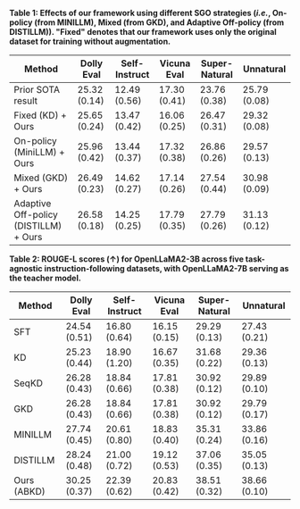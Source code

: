 **Table 1: Effects of our framework using different SGO strategies (*i.e.*, On-policy (from MINILLM), Mixed (from GKD), and Adaptive Off-policy (from DISTILLM)). "Fixed" denotes that our framework uses only the original dataset for training without augmentation.**

| **Method** | **Dolly Eval** | **Self-Instruct** | **Vicuna Eval** | **Super-Natural** | **Unnatural** |
|------------|--------------|----------------|--------------|----------------|------------|
| Prior SOTA result | 25.32 (0.14) | 12.49 (0.56) | 17.30 (0.41) | 23.76 (0.38) | 25.79 (0.08) |
| Fixed (KD) + Ours | 25.65 (0.24) | 13.47 (0.42) | 16.06 (0.25) | 26.47 (0.31) | 29.32 (0.08) |
| On-policy (MiniLLM) + Ours | 25.96 (0.42) | 13.44 (0.37) | 17.32 (0.38) | 26.86 (0.26) | 29.57 (0.13) |
| Mixed (GKD) + Ours | 26.49 (0.23) | 14.62 (0.27) | 17.14 (0.26) | 27.54 (0.44)| 30.98 (0.09) |
| Adaptive Off-policy (DISTILLM) + Ours | 26.58 (0.18)</span> | 14.25 (0.25) | 17.79 (0.35) | 27.79 (0.26) | 31.13 (0.12) |

**Table 2: ROUGE-L scores (↑) for OpenLLaMA2-3B across five task-agnostic instruction-following datasets, with OpenLLaMA2-7B serving as the teacher model.**

| Method    | Dolly Eval | Self-Instruct | Vicuna Eval | Super-Natural | Unnatural |
|-----------|-----------|---------------|-------------|---------------|-----------|
| SFT       | 24.54 (0.51) | 16.80 (0.64) | 16.15 (0.15) | 29.29 (0.13) | 27.43 (0.21) |
| KD        | 25.23 (0.44) | 18.90 (1.20) | 16.67 (0.35) | 31.68 (0.22) | 29.36 (0.13) |
| SeqKD     | 26.28 (0.43) | 18.84 (0.66) | 17.81 (0.38) | 30.92 (0.12) | 29.89 (0.10) |
| GKD       | 26.28 (0.43) | 18.84 (0.66) | 17.81 (0.38) | 30.92 (0.12) | 29.79 (0.17) |
| MINILLM   | 27.74 (0.45) | 20.61 (0.80) | 18.83 (0.40) | 35.31 (0.24) | 33.86 (0.16) |
| DISTILLM  | 28.24 (0.48) | 21.00 (0.72) | 19.12 (0.53) | 37.06 (0.35) | 35.05 (0.13) |
| Ours (ABKD) | 30.25 (0.37) | 22.39 (0.62) | 20.83 (0.42) | 38.51 (0.32) | 38.66 (0.10) |


